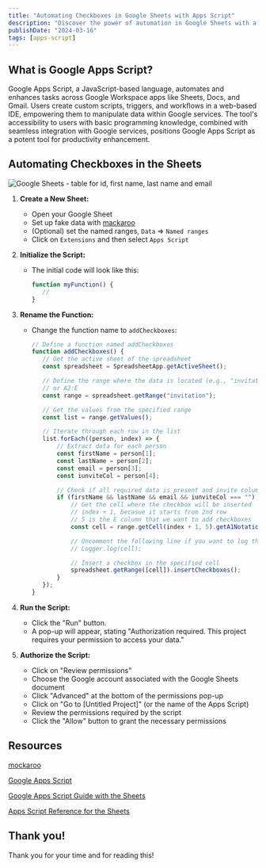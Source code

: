 ```yaml
---
title: "Automating Checkboxes in Google Sheets with Apps Script"
description: "Discover the power of automation in Google Sheets with a guide on adding checkboxes using Apps Script. Simplify tasks and enhance productivity!”"
publishDate: "2024-03-16"
tags: [apps-script]
---
```


## What is Google Apps Script?

Google Apps Script, a JavaScript-based language, automates and enhances tasks across Google Workspace apps like Sheets, Docs, and Gmail. Users create custom scripts, triggers, and workflows in a web-based IDE, empowering them to manipulate data within Google services. The tool's accessibility to users with basic programming knowledge, combined with seamless integration with Google services, positions Google Apps Script as a potent tool for productivity enhancement.

## Automating Checkboxes in the Sheets

![Google Sheets - table for id, first name, last name and email ](https://github.com/victoriacheng15/victoriacheng15.vercel.app/assets/35031228/e44d5884-8279-445d-aaef-66755fefaa2a)

1. **Create a New Sheet:**
   - Open your Google Sheet
   - Set up fake data with [mackaroo](https://www.mockaroo.com/)
   - (Optional) set the named ranges, `Data` ⇒ `Named ranges`
   - Click on `Extensions` and then select `Apps Script`
2. **Initialize the Script:**
   - The initial code will look like this:
     ```jsx
     function myFunction() {
     	//
     }
     ```
3. **Rename the Function:**

   - Change the function name to `addCheckboxes`:

     ```jsx
     // Define a function named addCheckboxes
     function addCheckboxes() {
     	// Get the active sheet of the spreadsheet
     	const spreadsheet = SpreadsheetApp.getActiveSheet();

     	// Define the range where the data is located (e.g., "invitation" range)
     	// or A2:E
     	const range = spreadsheet.getRange("invitation");

     	// Get the values from the specified range
     	const list = range.getValues();

     	// Iterate through each row in the list
     	list.forEach((person, index) => {
     		// Extract data for each person
     		const firstName = person[1];
     		const lastName = person[2];
     		const email = person[3];
     		const iunviteCol = person[4];

     		// Check if all required data is present and invite column is empty
     		if (firstName && lastName && email && iunviteCol === "") {
     			// Get the cell where the checkbox will be inserted
     			// index + 1, becasue it starts from 2nd row
     			// 5 is the E column that we want to add checkboxes
     			const cell = range.getCell(index + 1, 5).getA1Notation();

     			// Uncomment the following line if you want to log the cell location
     			// Logger.log(cell);

     			// Insert a checkbox in the specified cell
     			spreadsheet.getRange([cell]).insertCheckboxes();
     		}
     	});
     }
     ```

4. **Run the Script:**
   - Click the "Run" button.
   - A pop-up will appear, stating "Authorization required. This project requires your permission to access your data."
5. **Authorize the Script:**
   - Click on "Review permissions"
   - Choose the Google account associated with the Google Sheets document
   - Click "Advanced" at the bottom of the permissions pop-up
   - Click on "Go to [Untitled Project]" (or the name of the Apps Script)
   - Review the permissions required by the script
   - Click the "Allow" button to grant the necessary permissions

## Resources

[mockaroo](https://www.mockaroo.com/)

[Google Apps Script](https://developers.google.com/workspace)

[Google Apps Script Guide with the Sheets](https://developers.google.com/apps-script/guides/sheets)

[Apps Script Reference for the Sheets](https://developers.google.com/apps-script/reference/spreadsheet)

## Thank you!

Thank you for your time and for reading this!
